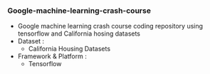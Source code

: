 ### Google-machine-learning-crash-course
- Google machine learning crash course coding repository using tensorflow and California hosing datasets
- Dataset : 
  - California Housing Datasets
- Framework & Platform :
  - Tensorflow
